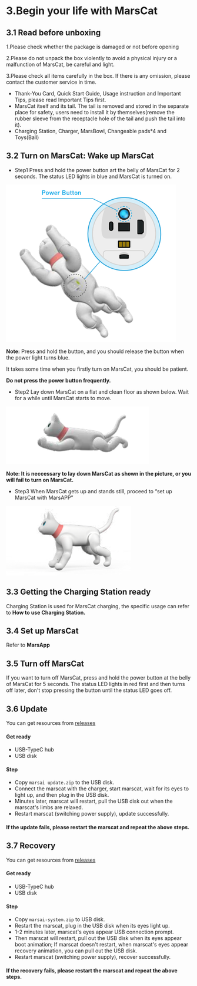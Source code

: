 # 3.Begin your life with MarsCat

## 3.1 Read before unboxing

1.Please check whether the package is damaged or not before opening

2.Please do not unpack the box violently to avoid a physical injury or a malfunction of MarsCat, be careful and light.

3.Please check all items carefully in the box. If there is any omission, please contact the customer service in time.

- Thank-You Card, Quick Start Guide, Usage instruction and Important Tips, please read Important Tips first.
- MarsCat itself and its tail. The tail is removed and stored in the separate place for safety, users need to install it by themselves(remove the rubber sleeve from the receptacle hole of the tail and push the tail into it).
- Charging Station, Charger, MarsBowl, Changeable pads\*4 and Toys(Ball)

## 3.2 Turn on MarsCat: Wake up MarsCat

- Step1 Press and hold the power button art the belly of MarsCat for 2 seconds. The status LED lights in blue and MarsCat is turned on.

![](..\image\MarsCat_demo\1619491302215.png)

**Note:** Press and hold the button, and you should release the button when the power light turns blue. 

It takes some time when you firstly turn on MarsCat, you should be patient.

**Do not press the power button frequently.**

- Step2 Lay down MarsCat on a flat and clean floor as shown below. Wait for a while until MarsCat starts to move.

![](..\image\MarsCat_demo\1619491325900.png)

**Note: It is neccessary to lay down MarsCat as shown in the picture, or you will fail to turn on MarsCat.**

- Step3 When MarsCat gets up and stands still, proceed to “set up MarsCat with MarsAPP”

![](..\image\MarsCat_demo\1619491344308.png)

## 3.3 Getting the Charging Station ready

Charging Station is used for MarsCat charging, the specific usage can refer to **How to use Charging Station.**

## 3.4 Set up MarsCat

Refer to **MarsApp**

## 3.5 Turn off MarsCat

If you want to turn off MarsCat, press and hold the power button at the belly of MarsCat for 5 seconds. The status LED lights in red first and then turns off later, don't stop pressing the button until the status LED goes off.

## 3.6 Update
You can get resources from [releases](https://github.com/elephantrobotics/MarsCat_Update/releases)

#### Get ready
- USB-TypeC hub
- USB disk

#### Step
- Copy `marsai update.zip` to the USB disk.
- Connect the marscat with the charger, start marscat, wait for its eyes to light up, and then plug in the USB disk.
- Minutes later, marscat will restart, pull the USB disk out when the marscat's limbs are relaxed.
- Restart marscat (switching power supply), update successfully.


#### If the update fails, please restart the marscat and repeat the above steps.

## 3.7 Recovery
You can get resources from [releases](https://github.com/elephantrobotics/MarsCat_Update/releases)

#### Get ready
- USB-TypeC hub
- USB disk

#### Step
- Copy `marsai-system.zip` to USB disk.
- Restart the marscat, plug in the USB disk when its eyes light up.
- 1-2 minutes later, marscat's eyes appear USB connection prompt.
- Then marscat will restart, pull out the USB disk when its eyes appear boot animation; If marscat doesn't restart, when marscat's eyes appear recovery animation, you can pull out the USB disk.
- Restart marscat (switching power supply), recover successfully.


#### If the recovery fails, please restart the marscat and repeat the above steps.
